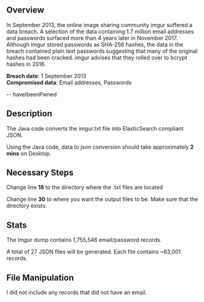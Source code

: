 ## Overview

In September 2013, the online image sharing community imgur suffered a data breach. A selection of the data containing 1.7 million email addresses and passwords surfaced more than 4 years later in November 2017. Although imgur stored passwords as SHA-256 hashes, the data in the breach contained plain text passwords suggesting that many of the original hashes had been cracked. imgur advises that they rolled over to bcrypt hashes in 2016.

<b>Breach date</b>: 1 September 2013<br />
<b>Compromised data</b>: Email addresses, Passwords<br />

-- haveIbeenPwned

## Description

The Java code converts the imgur.txt file into ElasticSearch compliant JSON.

Using the Java code, data to json conversion should take approximately <b>2 mins</b> on Desktop.

## Necessary Steps

Change line <b>18</b> to the directory where the .txt files are located

Change line <b>30</b> to where you want the output files to be. Make sure that the directory exists.

## Stats 

The Imgur dump contains 1,755,546 email/password records. 

A total of 27 JSON files will be generated. Each file contains ~63,001 records.

## File Manipulation

I did not include any records that did not have an email.


